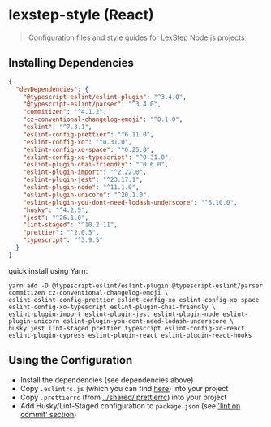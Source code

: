# lexstep-style (React)

> Configuration files and style guides for LexStep Node.js projects

## Installing Dependencies

```json
{
  "devDependencies": {
    "@typescript-eslint/eslint-plugin": "^3.4.0",
    "@typescript-eslint/parser": "^3.4.0",
    "commitizen": "^4.1.2",
    "cz-conventional-changelog-emoji": "^0.1.0",
    "eslint": "^7.3.1",
    "eslint-config-prettier": "^6.11.0",
    "eslint-config-xo": "^0.31.0",
    "eslint-config-xo-space": "^0.25.0",
    "eslint-config-xo-typescript": "^0.31.0",
    "eslint-plugin-chai-friendly": "^0.6.0",
    "eslint-plugin-import": "^2.22.0",
    "eslint-plugin-jest": "^23.17.1",
    "eslint-plugin-node": "^11.1.0",
    "eslint-plugin-unicorn": "^20.1.0",
    "eslint-plugin-you-dont-need-lodash-underscore": "^6.10.0",
    "husky": "^4.2.5",
    "jest": "^26.1.0",
    "lint-staged": "^10.2.11",
    "prettier": "^2.0.5",
    "typescript": "^3.9.5"
  }
}
```

quick install using Yarn:

```shell
yarn add -D @typescript-eslint/eslint-plugin @typescript-eslint/parser commitizen cz-conventional-changelog-emoji \
eslint eslint-config-prettier eslint-config-xo eslint-config-xo-space eslint-config-xo-typescript eslint-plugin-chai-friendly \
eslint-plugin-import eslint-plugin-jest eslint-plugin-node eslint-plugin-unicorn eslint-plugin-you-dont-need-lodash-underscore \
husky jest lint-staged prettier typescript eslint-config-xo-react eslint-plugin-cypress eslint-plugin-react eslint-plugin-react-hooks
```

## Using the Configuration

- Install the dependencies (see dependencies above)
- Copy `.eslintrc.js` (which you can find [here](./.eslintrc.js)) into your project
- Copy `.prettierrc` (from [../shared/.prettierrc](../shared/.prettierrc)) into your project
- Add Husky/Lint-Staged configuration to `package.json` (see ['lint on commit' section](../shared/lint-on-commit.md))
